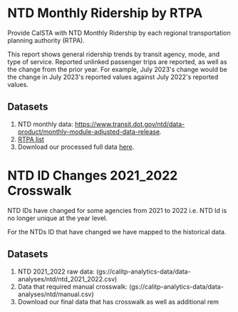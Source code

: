 # NTD Monthly Ridership by RTPA

Provide CalSTA with NTD Monthly Ridership by each regional transportation planning authority (RTPA).

This report shows general ridership trends by transit agency, mode, and type of service. Reported unlinked passenger trips are reported, as well as the change from the prior year. For example, July 2023's change would be the change in July 2023's reported values against July 2022's reported values.

## Datasets
1. NTD monthly data: https://www.transit.dot.gov/ntd/data-product/monthly-module-adjusted-data-release. 
2. [RTPA list](https://gis.data.ca.gov/datasets/CAEnergy::regional-transportation-planning-agencies/explore?appid=cf412a17daaa47bca93c6d6b7e77aff0&edit=true)
3. Download our processed full data [here](https://console.cloud.google.com/storage/browser/calitp-publish-data-analysis).


# NTD ID Changes 2021_2022 Crosswalk

NTD IDs have changed for some agencies from 2021 to 2022 i.e. NTD Id is  no longer unique at the year level. 

For the NTDs ID that have changed we have mapped to the historical data. 

## Datasets
1. NTD 2021_2022 raw data: (gs://calitp-analytics-data/data-analyses/ntd/ntd_2021_2022.csv)
2. Data that required manual crosswalk: (gs://calitp-analytics-data/data-analyses/ntd/manual.csv)
3. Download our final data that has crosswalk as well as additional rem
